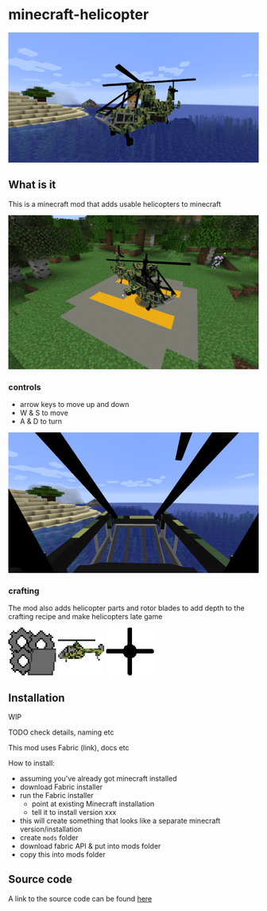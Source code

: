 # minecraft-helicopter

![helicopter screenshot](doc/heli_screenshot_4_cropped.png)

## What is it
This is a minecraft mod that adds usable helicopters to minecraft

![helicopter screenshot](doc/heli_screenshot_2_cropped.png)

### controls
- arrow keys to move up and down
- W & S to move
- A & D to turn

![helicopter screenshot](doc/heli_screenshot_6_cropped.png)

### crafting
The mod also adds helicopter parts and rotor blades to add depth
to the crafting recipe and make helicopters late game

![helicopter screenshot](doc/helicopter_part.png)
![helicopter screenshot](doc/helicopter.png)
![helicopter screenshot](doc/helicopter_rotors.png)


## Installation
WIP

TODO check details, naming etc

This mod uses Fabric (link), docs etc

How to install:
- assuming you've already got minecraft installed
- download Fabric installer
- run the Fabric installer
  - point at existing Minecraft installation
  - tell it to install version xxx
- this will create something that looks like a separate minecraft version/installation
- create `mods` folder
- download fabric API & put into mods folder
- copy this into mods folder

## Source code
A link to the source code can be found [here](https://github.com/brunokirby/minecraft-helicopter)


